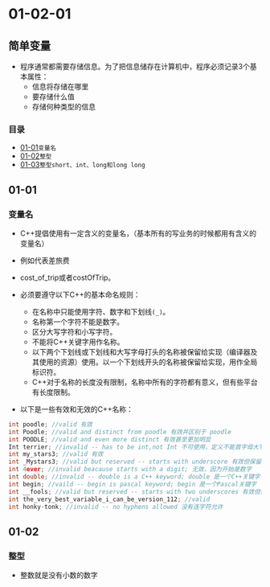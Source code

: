 # 01-02-01
## 简单变量

* 程序通常都需要存储信息。为了把信息储存在计算机中，程序必须记录3个基本属性：
    - 信息将存储在哪里
    - 要存储什么值
    - 存储何种类型的信息

### 目录
* [01-01](https://github.com/TYRMars/AlgorithmLearn/tree/master/CppLearn/01-02-01#01-01)`变量名`
* [01-02](https://github.com/TYRMars/AlgorithmLearn/tree/master/CppLearn/01-02-01#01-02)`整型`
* [01-03](https://github.com/TYRMars/AlgorithmLearn/tree/master/CppLearn/01-02-01#01-03)`整型short、int、long和long long`

## 01-01
### 变量名

* C++提倡使用有一定含义的变量名，（基本所有的写业务的时候都用有含义的变量名）
* 例如代表差旅费
* cost_of_trip或者costOfTrip。
* 必须要遵守以下C++的基本命名规则：
    - 在名称中只能使用字符、数字和下划线`(_)`。
    - 名称第一个字符不能是数字。
    - 区分大写字符和小写字符。
    - 不能将C++关键字用作名称。
    - 以下两个下划线或下划线和大写字母打头的名称被保留给实现（编译器及其使用的资源）使用。以一个下划线开头的名称被保留给实现，用作全局标识符。
    - C++对于名称的长度没有限制，名称中所有的字符都有意义，但有些平台有长度限制。

* 以下是一些有效和无效的C++名称：

```Cpp
int poodle; //valid 有效
int Poodle; //valid and distinct from poodle 有效并区别于 poodle
int POODLE; //valid and even more distinct 有效甚至更加明显
Int terrier; //invalid -- has to be int,not Int 不可使用，定义不能首字母大写 int才可以
int my_stars3; //valid 有效
int _Mystars3; //valid but reserved -- starts with underscore 有效但保留——以下划线开始（有的语言会把开头是下划线的变量当成私有变量）
int 4ever; //invalid beacause starts with a digit; 无效，因为开始是数字
int double; //invalid -- double is a C++ keyword; double 是一个C++关键字
int begin; //vaild -- begin is pascal keyword; begin 是一个Pascal关键字
int __fools; //valid but reserved -- starts with two underscores 有效但保留--以两个下划线开始
int the_very_best_variable_i_can_be_version_112; //valid
int honky-tonk; //invalid -- no hyphens allowed 没有连字符允许
```

## 01-02
### 整型

* 整数就是没有小数的数字
